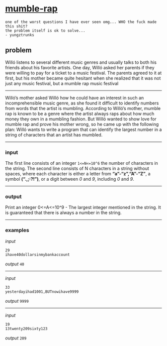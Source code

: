# [mumble-rap](https://open.kattis.com/problems/mumblerap)

```text
one of the worst questions I have ever seen omg... WHO the fuck made this shit?
the problem itself is ok to solve...
- yungztrunks
```

## problem

Willó listens to several different music genres and usually talks to both his friends about his favorite artists. One day, Willó asked her parents if they were willing to pay for a ticket to a music festival. The parents agreed to it at first, but his mother became quite hesitant when she realized that it was not just any music festival, but a mumble rap music festival

---

Willó’s mother asked Willó how he could have an interest in such an incomprehensible music genre, as she found it difficult to identify numbers from words that the artist is mumbling. According to Willó’s mother, mumble rap is known to be a genre where the artist always raps about how much money they own in a mumbling fashion. But Willó wanted to show love for mumble rap and prove his mother wrong, so he came up with the following plan: Willó wants to write a program that can identify the largest number in a string of characters that an artist has mumbled.

---

### input

The first line consists of an integer `1<=N<=10^6` the number of characters in the string.
The second line consists of N characters in a string without spaces, where each character is either a letter from **“a”-“z”,“A”-“Z”**, a symbol **(“.,;:?!”)**, or a digit between *0* and *9*, including *0* and *9*.

---

### output

Print an integer 0<=A<=10^9 - The largest integer mentioned in the string. It is guaranteed that there is always a number in the string.

---

### examples

_input_
```text
29
ihave40dollarsinmybankaccount
```
_output_
`40`

---
_input_
```text
33
yesterdayihad1001,BUTnowihave9999
```
_output_
`9999`

---
_input_
```text
19
13twenty209sixty123
```
_output_
`209`
